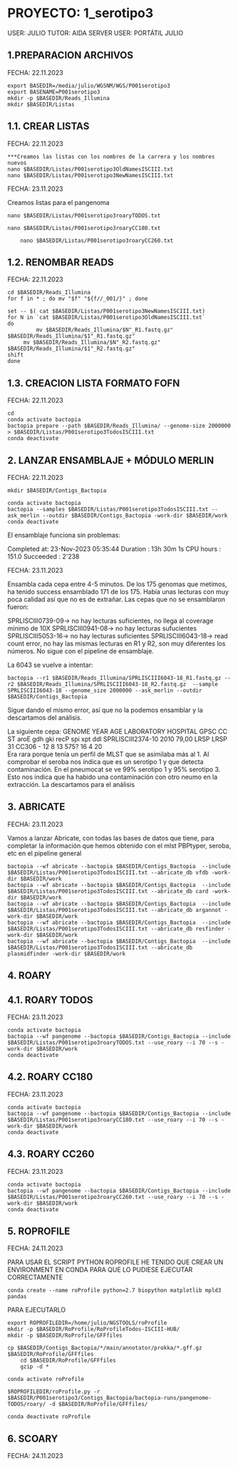 # PROYECTO: 1_serotipo3

USER: JULIO 
TUTOR: AIDA 
SERVER USER: PORTÁTIL JULIO

## 1.PREPARACION ARCHIVOS
FECHA: 22.11.2023

	export BASEDIR=/media/julio/WGSNM/WGS/P001serotipo3
	export BASENAME=P001serotipo3
	mkdir -p $BASEDIR/Reads_Illumina
	mkdir $BASEDIR/Listas
 
## 1.1. CREAR LISTAS
FECHA: 22.11.2023

	***Creamos las listas con los nombres de la carrera y los nombres nuevos
 	nano $BASEDIR/Listas/P001serotipo3OldNamesISCIII.txt
  	nano $BASEDIR/Listas/P001serotipo3NewNamesISCIII.txt

FECHA: 23.11.2023

Creamos listas para el pangenoma

  	nano $BASEDIR/Listas/P001serotipo3roaryTODOS.txt
   
   	nano $BASEDIR/Listas/P001serotipo3roaryCC180.txt

    	nano $BASEDIR/Listas/P001serotipo3roaryCC260.txt

   
## 1.2. RENOMBAR READS
FECHA: 22.11.2023

	cd $BASEDIR/Reads_Illumina
	for f in * ; do mv "$f" "${f//_001/}" ; done

	set -- $( cat $BASEDIR/Listas/P001serotipo3NewNamesISCIII.txt)
	for N in `cat $BASEDIR/Listas/P001serotipo3OldNamesISCIII.txt`
	do
    		 mv $BASEDIR/Reads_Illumina/$N"_R1.fastq.gz" $BASEDIR/Reads_Illumina/$1"_R1.fastq.gz"
   		 mv $BASEDIR/Reads_Illumina/$N"_R2.fastq.gz" $BASEDIR/Reads_Illumina/$1"_R2.fastq.gz"
	shift
	done
 

## 1.3. CREACION LISTA FORMATO FOFN
FECHA: 22.11.2023

 	cd
 	conda activate bactopia
	bactopia prepare --path $BASEDIR/Reads_Illumina/ --genome-size 2000000 > $BASEDIR/Listas/P001serotipo3TodosISCIII.txt
 	conda deactivate

## 2. LANZAR ENSAMBLAJE + MÓDULO MERLIN
FECHA: 22.11.2023

	mkdir $BASEDIR/Contigs_Bactopia

	conda activate bactopia
	bactopia --samples $BASEDIR/Listas/P001serotipo3TodosISCIII.txt --ask_merlin --outdir $BASEDIR/Contigs_Bactopia -work-dir $BASEDIR/work
	conda deactivate


El ensamblaje funciona sin problemas:

Completed at: 23-Nov-2023 05:35:44
Duration    : 13h 30m 1s
CPU hours   : 151.0
Succeeded   : 2'238

FECHA: 23.11.2023

Ensambla cada cepa entre 4-5 minutos. De los 175 genomas que metimos, ha tenido success ensamblado 171 de los 175. Había unas lecturas con muy poca calidad así que no es de extrañar.
Las cepas que no se ensamblaron fueron:

SPRLISCIII0739-09-> no hay lecturas suficientes, no llega al coverage mínimo de 10X
SPRLISCIII0941-08-> no hay lecturas sufucientes
SPRLISCIII5053-16-> no hay lecturas suficientes
SPRLISCIII6043-18-> read count error, no hay las mismas lecturas en R1 y R2, son muy diferentes los números. No sigue con el pipeline de ensamblaje.

La 6043 se vuelve a intentar:

	bactopia --r1 $BASEDIR/Reads_Illumina/SPRLISCIII6043-18_R1.fastq.gz --r2 $BASEDIR/Reads_Illumina/SPRLISCIII6043-18_R2.fastq.gz  --sample SPRLISCIII6043-18 --genome_size 2000000 --ask_merlin --outdir $BASEDIR/Contigs_Bactopia

Sigue dando el mismo error, así que no la podemos ensamblar y la descartamos del análisis.

La siguiente cepa:
GENOME	YEAR	AGE	LABORATORY	HOSPITAL	GPSC	CC	ST	aroE	gdh	gki	recP	spi	xpt	ddl
SPRLISCIII2374-10	2010	79,00	LRSP	LRSP	31	CC306	-	12	8	13	575?	16	4	20	
Era rara porque tenía un perfil de MLST que se asimilaba más al 1.
Al comprobar el seroba nos indica que es un serotipo 1 y que detecta contaminación. En el pneumocat se ve 99% serotipo 1 y 95% serotipo 3. Esto nos indica que ha habido una contaminación con otro neumo en la extracción. La descartamos para el análisis

## 3. ABRICATE
FECHA: 23.11.2023

Vamos a lanzar Abricate, con todas las bases de datos que tiene, para completar la información que hemos obtenido con el mlst PBPtyper, seroba, etc en el pipeline general

	bactopia --wf abricate --bactopia $BASEDIR/Contigs_Bactopia  --include $BASEDIR/Listas/P001serotipo3TodosISCIII.txt --abricate_db vfdb -work-dir $BASEDIR/work
	bactopia --wf abricate --bactopia $BASEDIR/Contigs_Bactopia  --include $BASEDIR/Listas/P001serotipo3TodosISCIII.txt --abricate_db card -work-dir $BASEDIR/work
	bactopia --wf abricate --bactopia $BASEDIR/Contigs_Bactopia  --include $BASEDIR/Listas/P001serotipo3TodosISCIII.txt --abricate_db argannot -work-dir $BASEDIR/work
 	bactopia --wf abricate --bactopia $BASEDIR/Contigs_Bactopia  --include $BASEDIR/Listas/P001serotipo3TodosISCIII.txt --abricate_db resfinder -work-dir $BASEDIR/work
   	bactopia --wf abricate --bactopia $BASEDIR/Contigs_Bactopia  --include $BASEDIR/Listas/P001serotipo3TodosISCIII.txt --abricate_db plasmidfinder -work-dir $BASEDIR/work

## 4. ROARY
## 4.1. ROARY TODOS
FECHA: 23.11.2023

	conda activate bactopia
	bactopia --wf pangenome --bactopia $BASEDIR/Contigs_Bactopia --include $BASEDIR/Listas/P001serotipo3roaryTODOS.txt --use_roary --i 70 --s -work-dir $BASEDIR/work
	conda deactivate

## 4.2. ROARY CC180
FECHA: 23.11.2023

	conda activate bactopia
	bactopia --wf pangenome --bactopia $BASEDIR/Contigs_Bactopia --include $BASEDIR/Listas/P001serotipo3roaryCC180.txt --use_roary --i 70 --s -work-dir $BASEDIR/work
	conda deactivate

 ## 4.3. ROARY CC260
FECHA: 23.11.2023

	conda activate bactopia
	bactopia --wf pangenome --bactopia $BASEDIR/Contigs_Bactopia --include $BASEDIR/Listas/P001serotipo3roaryCC260.txt --use_roary --i 70 --s -work-dir $BASEDIR/work
	conda deactivate

 ## 5. ROPROFILE
FECHA: 24.11.2023

PARA USAR EL SCRIPT PYTHON ROPROFILE HE TENIDO QUE CREAR UN ENVIRONMENT EN CONDA PARA QUE LO PUDIESE EJECUTAR CORRECTAMENTE

	conda create --name roProfile python=2.7 biopython matplotlib mpld3 pandas 

PARA EJECUTARLO
	
	export ROPROFILEDIR=/home/julio/NGSTOOLS/roProfile
 	mkdir -p $BASEDIR/RoProfile/RoProfileTodos-ISCIII-HUB/
  	mkdir -p $BASEDIR/RoProfile/GFFfiles
   
   	cp $BASEDIR/Contigs_Bactopia/*/main/annotator/prokka/*.gff.gz $BASEDIR/RoProfile/GFFfiles
    	cd $BASEDIR/RoProfile/GFFfiles
     	gzip -d *
    
	conda activate roProfile
 
	$ROPROFILEDIR/roProfile.py -r $BASEDIR/P001serotipo3/Contigs_Bactopia/bactopia-runs/pangenome-TODOS/roary/ -d $BASEDIR/RoProfile/GFFfiles/

	conda deactivate roProfile
 
## 6. SCOARY
FECHA: 24.11.2023
